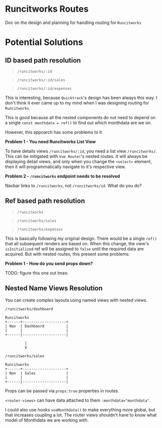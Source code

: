 # Runcitworks Routes

Doc on the design and planning for handling routing for `Runcitworks`

# Potential Solutions

## ID based path resolution

> `/runcitworks/:id`

> `/runcitworks/:id/sales`

> `/runcitworks/:id/expenses`

This is interesting, because `Quicktrack`'s design has been always this way. I don't think it ever came up to my mind when I was designing routing for `Runcitworks`.

This is good because all the nested components do not need to depend on a single `const monthdata = ref()` to find out which monthdata are we on.

However, this appoarch has some problems to it.

**Problem 1 - You need Runcitworks List View**

To have details views `/runcitworks/:id`, you need a list view `/runcitworks/`. This can be mitigated with `Vue Router`'s nested routes. It will always be displaying detail views, and only when you change the `<select>` element, then it will programmatically navigate to it's respective view.

**Problem 2 - `/runcitworks` endpoint needs to be resolved**

Navbar links to `/runcitworks`, not `/runcitworks/id`. What do you do?

## Ref based path resolution

> `/runcitworks`

> `/runcitworks/sales`

> `/runcitworks/expenses`

This is basically following my original design. There would be a single `ref()` that all subsequent renders are based on. When this change, the view's `isInitialized` ref will be assigned to `false` until the required data are acquired. But with nested routes, this present some problems:

**Problem 1 - How do you send props down?**

TODO: figure this one out lmao.

## Nested Name Views Resolution

You can create complex layouts using named views with nested views.

```
/runcitworks/dashboard

Runcitworks
+------+--------------------+
| Nav  | Dashbaord          |
|      |                    |
+------|--------------------|

         |
         V

/runcitworks/sales

Runcitworks
+------+--------------------+
| Nav  | Sales              |
|      |                    |
+------|--------------------|
```

Props can be passed via `props:true` properties in routes.

`<router-views>` can have data attached to them `:monthdata="monthdata"`.

I could also use hooks `useMonthdata()` to make everything more global, but that increases coupling a lot. The router views shouldn't have to know what model of Monthdata we are working with.
